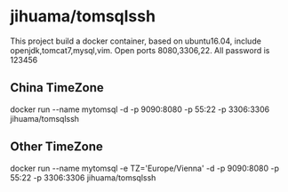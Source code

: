 # jihuama/tomsqlssh
This project build a docker container, based on ubuntu16.04, include openjdk,tomcat7,mysql,vim.
Open ports 8080,3306,22.
All password is 123456
## China TimeZone
docker run --name mytomsql -d -p 9090:8080 -p 55:22 -p 3306:3306 jihuama/tomsqlssh
## Other TimeZone
docker run --name mytomsql -e TZ='Europe/Vienna' -d -p 9090:8080 -p 55:22 -p 3306:3306 jihuama/tomsqlssh
